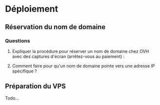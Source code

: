 # Déploiement

## Réservation du nom de domaine

### Questions

1) Expliquer la procédure pour réserver un nom de domaine chez OVH avec des captures d'écran (arrêtez-vous au paiement) :




2. Comment faire pour qu'un nom de domaine pointe vers une adresse IP spécifique ?





## Préparation du VPS

Todo...
